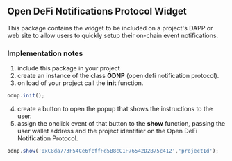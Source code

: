 ## Open DeFi Notifications Protocol Widget 

This package contains the widget to be included on a project's DAPP or web site 
to allow users to quickly setup their on-chain event notifications.

### Implementation notes

1. include this package in your project
2. create an instance of the class **ODNP** (open defi notification protocol).
3. on load of your project call the **init** function.

```javascript
odnp.init();
```
   
4. create a button to open the popup that shows the instructions to the user.
5. assign the onclick event of that button to the **show** function, passing the 
   user wallet address and the project identifier on the Open DeFi Notification Protocol.
 

```javascript 
odnp.show('0xC8da773F54Ce6fcffFd5B8cC1F76542D2B75c412','projectId');
```


